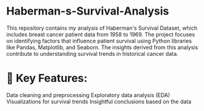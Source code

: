 # Haberman-s-Survival-Analysis

This repository contains my analysis of Haberman's Survival Dataset, which includes breast cancer patient data from 1958 to 1969. The project focuses on identifying factors that influence patient survival using Python libraries like Pandas, Matplotlib, and Seaborn. The insights derived from this analysis contribute to understanding survival trends in historical cancer data.

# 🔑 Key Features:

Data cleaning and preprocessing
Exploratory data analysis (EDA)
Visualizations for survival trends
Insightful conclusions based on the data

